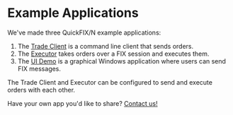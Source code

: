 Example Applications
====================

We've made three QuickFIX/N example applications:

1. The [Trade Client][0] is a command line client that sends orders.
2. The [Executor][1] takes orders over a FIX session and executes them.
3. The [UI Demo][2] is a graphical Windows application where users can
   send FIX messages.

The Trade Client and Executor can be configured to send and execute
orders with each other.

Have your own app you'd like to share?  [Contact us!][3]

[0]: https://github.com/connamara/quickfix.net/tree/master/Examples/TradeClient
[1]: https://github.com/connamara/quickfix.net/tree/master/Examples/Executor
[2]: https://github.com/connamara/qfn_uidemo
[3]: /help

